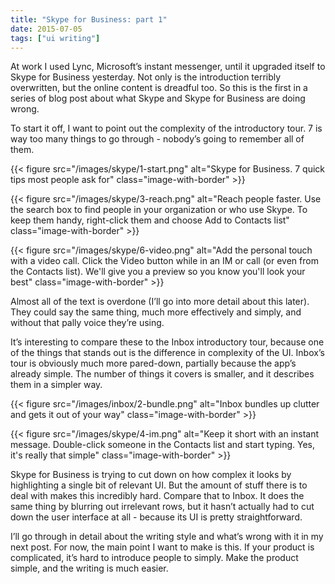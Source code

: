 ```yaml
---
title: "Skype for Business: part 1"
date: 2015-07-05
tags: ["ui writing"]
---
```


At work I used Lync, Microsoft’s instant messenger, until it upgraded itself to Skype for Business yesterday. Not only is the introduction terribly overwritten, but the online content is dreadful too. So this is the first in a series of blog post about what Skype and Skype for Business are doing wrong.

To start it off, I want to point out the complexity of the introductory tour. 7 is way too many things to go through - nobody’s going to remember all of them.

{{< figure src="/images/skype/1-start.png" alt="Skype for Business. 7 quick tips most people ask for" class="image-with-border" >}}

{{< figure src="/images/skype/3-reach.png" alt="Reach people faster. Use the search box to find people in your organization or who use Skype. To keep them handy, right-click them and choose Add to Contacts list" class="image-with-border" >}}

{{< figure src="/images/skype/6-video.png" alt="Add the personal touch with a video call. Click the Video button while in an IM or call (or even from the Contacts list). We'll give you a preview so you know you'll look your best" class="image-with-border" >}}

Almost all of the text is overdone (I’ll go into more detail about this later). They could say the same thing, much more effectively and simply, and without that pally voice they’re using. 

It’s interesting to compare these to the Inbox introductory tour, because one of the things that stands out is the difference in complexity of the UI. Inbox’s tour is obviously much more pared-down, partially because the app’s already simple. The number of things it covers is smaller, and it describes them in a simpler way.

{{< figure src="/images/inbox/2-bundle.png" alt="Inbox bundles up clutter and gets it out of your way" class="image-with-border" >}}

{{< figure src="/images/skype/4-im.png" alt="Keep it short with an instant message. Double-click someone in the Contacts list and start typing. Yes, it's really that simple" class="image-with-border" >}}

Skype for Business is trying to cut down on how complex it looks by highlighting a single bit of relevant UI. But the amount of stuff there is to deal with makes this incredibly hard. Compare that to Inbox. It does the same thing by blurring out irrelevant rows, but it hasn’t actually had to cut down the user interface at all - because its UI is pretty straightforward.

I’ll go through in detail about the writing style and what’s wrong with it in my next post. For now, the main point I want to make is this. If your product is complicated, it’s hard to introduce people to simply. Make the product simple, and the writing is much easier.

<!-- https://uiwriting.tumblr.com/post/120770210869/at-work-i-used-lync-microsofts-instant -->

